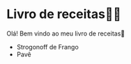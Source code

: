 # Livro de receitas:man_cook:

Olá! Bem vindo ao meu livro de receitas:wave:

- Strogonoff de Frango
- Pavê